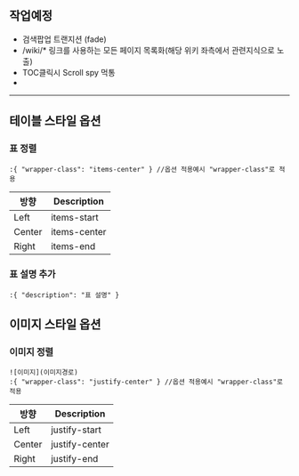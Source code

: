 ## 작업예정

* 검색팝업 트랜지션 (fade)
* /wiki/* 링크를 사용하는 모든 페이지 목록화(해당 위키 좌측에서 관련지식으로 노출)
* TOC클릭시 Scroll spy 먹통
* 
---

## 테이블 스타일 옵션

### 표 정렬

```
:{ "wrapper-class": "items-center" } //옵션 적용예시 "wrapper-class"로 적용
```
|  방향  | Description  |
|--------|--------------|
|  Left  | items-start  |
| Center | items-center |
| Right  | items-end    |

### 표 설명 추가

```
:{ "description": "표 설명" }
```

## 이미지 스타일 옵션

### 이미지 정렬

```
![이미지](이미지경로)
:{ "wrapper-class": "justify-center" } //옵션 적용예시 "wrapper-class"로 적용
```
|  방향  | Description  |
|--------|--------------|
|  Left  | justify-start  |
| Center | justify-center |
| Right  | justify-end    |
